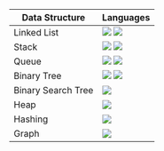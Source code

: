 | Data Structure | Languages |
| --- | --- |
|Linked List     | <img src="https://img.shields.io/badge/-Python-blue"> <img src="https://img.shields.io/badge/-C-black"> |
|Stack           | <img src="https://img.shields.io/badge/-Python-blue"> <img src="https://img.shields.io/badge/-C-black"> |
|Queue           | <img src="https://img.shields.io/badge/-Python-blue"> <img src="https://img.shields.io/badge/-C-black"> |
|Binary Tree | <img src="https://img.shields.io/badge/-Python-blue"> <img src="https://img.shields.io/badge/-C-black"> |
|Binary Search Tree | <img src="https://img.shields.io/badge/-Python-blue"> |
|Heap | <img src="https://img.shields.io/badge/-None%20Yet-orange"> |
|Hashing | <img src="https://img.shields.io/badge/-None%20Yet-orange"> |
|Graph | <img src="https://img.shields.io/badge/-None%20Yet-orange"> |


<!--
None yet: <img src="https://img.shields.io/badge/-None%20Yet-orange">
Python: <img src="https://img.shields.io/badge/-Python-blue">
C: <img src="https://img.shields.io/badge/-C-black">
C++: <img src="https://img.shields.io/badge/-C++-grey">
Go: <img src="https://img.shields.io/badge/-Go-#7FFFD4">  // Aquamarine
Kotlin: <img src="https://img.shields.io/badge/-Kotlin-#FF1493">    // DeepPink
Java: <img src="https://img.shields.io/badge/-Java-red">
PHP: <img src="https://img.shields.io/badge/-PHP-purple">
JavaScript: <img src="https://img.shields.io/badge/-JavaScript-yellow">
-->
